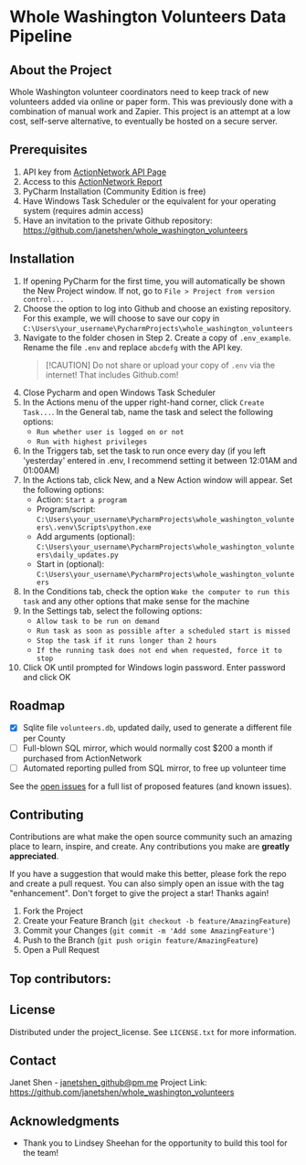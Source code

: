 # Whole Washington Volunteers Data Pipeline

## About the Project
Whole Washington volunteer coordinators need to keep track of new volunteers added via online or paper form.
This was previously done with a combination of manual work and Zapier.  This project is an attempt at a
low cost, self-serve alternative, to eventually be hosted on a secure server.

## Prerequisites
1. API key from [ActionNetwork API Page](https://admin.actionnetwork.org/groups/whole-washington/apis)
2. Access to this [ActionNetwork Report](https://admin.actionnetwork.org/reports/initial-download-for-python-code-janet-shen/manage)
3. PyCharm Installation (Community Edition is free)
4. Have Windows Task Scheduler or the equivalent for your operating system (requires admin access)
5. Have an invitation to the private Github repository: https://github.com/janetshen/whole_washington_volunteers

## Installation
1. If opening PyCharm for the first time, you will automatically be shown the New Project window.  If not, go to `File > Project from version control...`
2. Choose the option to log into Github and choose an existing repository.  For this example, we will choose to save our copy in `C:\Users\your_username\PycharmProjects\whole_washington_volunteers`
3. Navigate to the folder chosen in Step 2.  Create a copy of `.env_example`.  Rename the file `.env` and replace `abcdefg` with the API key.
   > [!CAUTION] Do not share or upload your copy of `.env` via the internet!  That includes Github.com! 
4. Close Pycharm and open Windows Task Scheduler
5. In the Actions menu of the upper right-hand corner, click `Create Task...`.  In the General tab, name the task and select the following options:
   - `Run whether user is logged on or not`
   - `Run with highest privileges`
6. In the Triggers tab, set the task to run once every day (if you left 'yesterday' entered in .env, I recommend setting it between 12:01AM and 01:00AM)
7. In the Actions tab, click New, and a New Action window will appear.  Set the following options:
   - Action: `Start a program`
   - Program/script: `C:\Users\your_username\PycharmProjects\whole_washington_volunteers\.venv\Scripts\python.exe`
   - Add arguments (optional): `C:\Users\your_username\PycharmProjects\whole_washington_volunteers\daily_updates.py`
   - Start in (optional): `C:\Users\your_username\PycharmProjects\whole_washington_volunteers`
8. In the Conditions tab, check the option `Wake the computer to run this task` and any other options that make sense for the machine
9. In the Settings tab, select the following options:
   - `Allow task to be run on demand`
   - `Run task as soon as possible after a scheduled start is missed`
   - `Stop the task if it runs longer than 2 hours`
   - `If the running task does not end when requested, force it to stop`
10. Click OK until prompted for Windows login password.  Enter password and click OK

## Roadmap
- [x] Sqlite file `volunteers.db`, updated daily, used to generate a different file per County
- [ ] Full-blown SQL mirror, which would normally cost $200 a month if purchased from ActionNetwork
- [ ] Automated reporting pulled from SQL mirror, to free up volunteer time

See the [open issues](https://github.com/janetshen/whole_washington_volunteers/issues) for a full list of proposed features (and known issues).

## Contributing
Contributions are what make the open source community such an amazing place to learn, inspire, and create. Any contributions you make are **greatly appreciated**.

If you have a suggestion that would make this better, please fork the repo and create a pull request. You can also simply open an issue with the tag "enhancement".
Don't forget to give the project a star! Thanks again!

1. Fork the Project
2. Create your Feature Branch (`git checkout -b feature/AmazingFeature`)
3. Commit your Changes (`git commit -m 'Add some AmazingFeature'`)
4. Push to the Branch (`git push origin feature/AmazingFeature`)
5. Open a Pull Request

## Top contributors:
<a href="https://github.com/janetshen/whole_washington_volunteer/sgraphs/contributors">
</a>

## License
Distributed under the project_license. See `LICENSE.txt` for more information.

## Contact
Janet Shen - janetshen_github@pm.me
Project Link: https://github.com/janetshen/whole_washington_volunteers

## Acknowledgments
* Thank you to Lindsey Sheehan for the opportunity to build this tool for the team!